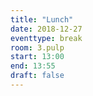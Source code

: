 ```yaml
---
title: "Lunch"
date: 2018-12-27
eventtype: break
room: 3.pulp
start: 13:00
end: 13:55
draft: false
---
```

